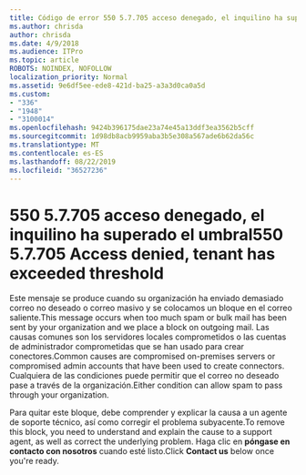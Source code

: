 ```yaml
---
title: Código de error 550 5.7.705 acceso denegado, el inquilino ha superado el umbral
ms.author: chrisda
author: chrisda
ms.date: 4/9/2018
ms.audience: ITPro
ms.topic: article
ROBOTS: NOINDEX, NOFOLLOW
localization_priority: Normal
ms.assetid: 9e6df5ee-ede8-421d-ba25-a3a3d0ca0a5d
ms.custom:
- "336"
- "1948"
- "3100014"
ms.openlocfilehash: 9424b396175dae23a74e45a13ddf3ea3562b5cff
ms.sourcegitcommit: 1d98db8acb9959aba3b5e308a567ade6b62da56c
ms.translationtype: MT
ms.contentlocale: es-ES
ms.lasthandoff: 08/22/2019
ms.locfileid: "36527236"
---
```

# <a name="550-57705-access-denied-tenant-has-exceeded-threshold"></a><span data-ttu-id="a02e6-102">550 5.7.705 acceso denegado, el inquilino ha superado el umbral</span><span class="sxs-lookup"><span data-stu-id="a02e6-102">550 5.7.705 Access denied, tenant has exceeded threshold</span></span>

<span data-ttu-id="a02e6-103">Este mensaje se produce cuando su organización ha enviado demasiado correo no deseado o correo masivo y se colocamos un bloque en el correo saliente.</span><span class="sxs-lookup"><span data-stu-id="a02e6-103">This message occurs when too much spam or bulk mail has been sent by your organization and we place a block on outgoing mail.</span></span>
<span data-ttu-id="a02e6-104">Las causas comunes son los servidores locales comprometidos o las cuentas de administrador comprometidas que se han usado para crear conectores.</span><span class="sxs-lookup"><span data-stu-id="a02e6-104">Common causes are compromised on-premises servers or compromised admin accounts that have been used to create connectors.</span></span> <span data-ttu-id="a02e6-105">Cualquiera de las condiciones puede permitir que el correo no deseado pase a través de la organización.</span><span class="sxs-lookup"><span data-stu-id="a02e6-105">Either condition can allow spam to pass through your organization.</span></span>

<span data-ttu-id="a02e6-106">Para quitar este bloque, debe comprender y explicar la causa a un agente de soporte técnico, así como corregir el problema subyacente.</span><span class="sxs-lookup"><span data-stu-id="a02e6-106">To remove this block, you need to understand and explain the cause to a support agent, as well as correct the underlying problem.</span></span>
<span data-ttu-id="a02e6-107">Haga clic en **póngase en contacto con nosotros** cuando esté listo.</span><span class="sxs-lookup"><span data-stu-id="a02e6-107">Click **Contact us** below once you're ready.</span></span>
